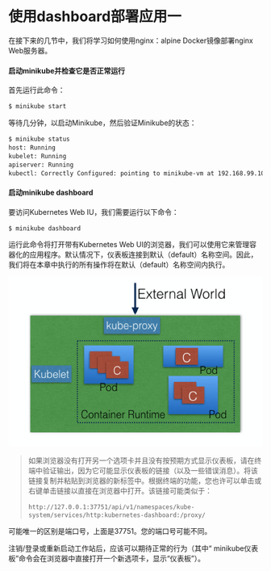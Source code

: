 # 使用dashboard部署应用一

在接下来的几节中，我们将学习如何使用nginx：alpine Docker镜像部署nginx Web服务器。

#### 启动minikube并检查它是否正常运行

首先运行此命令：

```bash
$ minikube start
```

等待几分钟，以启动Minikube，然后验证Minikube的状态：

```bash
$ minikube status
host: Running
kubelet: Running
apiserver: Running
kubectl: Correctly Configured: pointing to minikube-vm at 192.168.99.100
```

#### 启动minikube dashboard

要访问Kubernetes Web IU，我们需要运行以下命令：

```bash
$ minikube dashboard
```

运行此命令将打开带有Kubernetes Web UI的浏览器，我们可以使用它来管理容器化的应用程序。默认情况下，仪表板连接到默认（default）名称空间。因此，我们将在本章中执行的所有操作将在默认（default）名称空间内执行。

![Deploying an Application - Accessing the Dashboard](../../.gitbook/assets/image%20%289%29.png)

> 如果浏览器没有打开另一个选项卡并且没有按预期方式显示仪表板，请在终端中验证输出，因为它可能显示仪表板的链接（以及一些错误消息）。将该链接复制并粘贴到浏览器的新标签中。根据终端的功能，您也许可以单击或右键单击链接以直接在浏览器中打开。该链接可能类似​​于：
>
> ```text
> http://127.0.0.1:37751/api/v1/namespaces/kube-system/services/http:kubernetes-dashboard:/proxy/
> ```

可能唯一的区别是端口号，上面是37751。您的端口号可能不同。

注销/登录或重新启动工作站后，应该可以期待正常的行为（其中“ minikube仪表板”命令会在浏览器中直接打开一个新选项卡，显示“仪表板”）。

